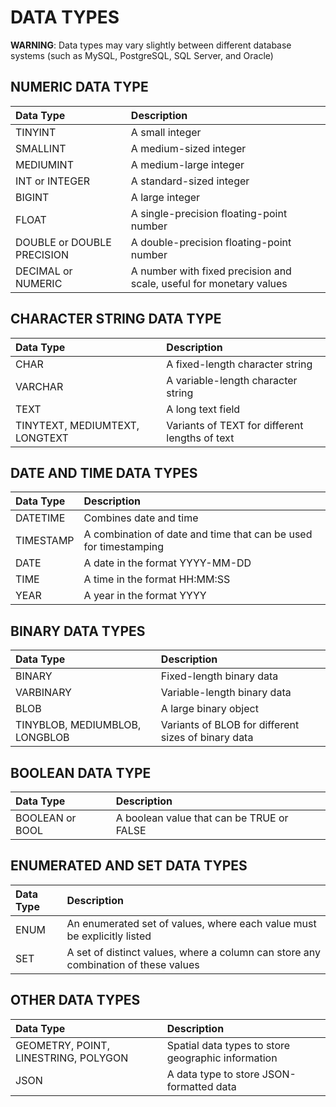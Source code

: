 # DATA TYPES 
**WARNING**: Data types may vary slightly between different database systems (such as MySQL, PostgreSQL, SQL Server, and Oracle)


## NUMERIC DATA TYPE 
| Data Type | Description |
|:------|:------|
| TINYINT | A small integer |
| SMALLINT | A medium-sized integer | 
| MEDIUMINT | A medium-large integer |
| INT or INTEGER | A standard-sized integer |
| BIGINT | A large integer |
| FLOAT | A single-precision floating-point number |
| DOUBLE or DOUBLE PRECISION | A double-precision floating-point number |
| DECIMAL or NUMERIC | A number with fixed precision and scale, useful for monetary values |


## CHARACTER STRING DATA TYPE
| Data Type | Description |
|:------|:------|
| CHAR | A fixed-length character string |
| VARCHAR | A variable-length character string |
| TEXT | A long text field |
| TINYTEXT, MEDIUMTEXT, LONGTEXT | Variants of TEXT for different lengths of text |


## DATE AND TIME DATA TYPES
| Data Type | Description |
|:------|:------|
| DATETIME | Combines date and time |
| TIMESTAMP | A combination of date and time that can be used for timestamping |
| DATE | A date in the format YYYY-MM-DD |
| TIME | A time in the format HH:MM:SS |
| YEAR | A year in the format YYYY |


## BINARY DATA TYPES
| Data Type | Description |
|:------|:------|
| BINARY | Fixed-length binary data |
| VARBINARY | Variable-length binary data |
| BLOB | A large binary object |
| TINYBLOB, MEDIUMBLOB, LONGBLOB | Variants of BLOB for different sizes of binary data |


## BOOLEAN DATA TYPE
| Data Type | Description |
|:------|:------|
| BOOLEAN or BOOL | A boolean value that can be TRUE or FALSE |


## ENUMERATED AND SET DATA TYPES
| Data Type | Description |
|:------|:------|
| ENUM | An enumerated set of values, where each value must be explicitly listed |
| SET | A set of distinct values, where a column can store any combination of these values |


## OTHER DATA TYPES 
| Data Type | Description |
|:------|:------|
| GEOMETRY, POINT, LINESTRING, POLYGON | Spatial data types to store geographic information |
| JSON | A data type to store JSON-formatted data |
